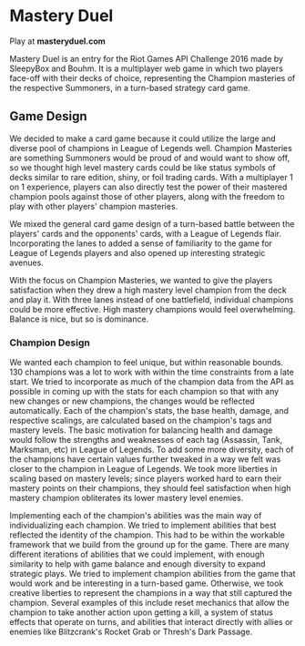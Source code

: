 # Mastery Duel #

   Play at **masteryduel.com**

Mastery Duel is an entry for the Riot Games API Challenge 2016 made by SleepyBox and Bouhm. It is a multiplayer web game in which two players face-off with their decks of choice, representing the Champion masteries of the respective Summoners, in a turn-based strategy card game.

## Game Design ##

We decided to make a card game because it could utilize the large and diverse pool of champions in League of Legends well. Champion Masteries are something Summoners would be proud of and would want to show off, so we thought high level mastery cards could be like status symbols of decks similar to rare edition, shiny, or foil trading cards. With a multiplayer 1 on 1 experience, players can also directly test the power of their mastered champion pools against those of other players, along with the freedom to play with other players' champion masteries.

We mixed the general card game design of a turn-based battle between the players' cards and the opponents' cards, with a League of Legends flair. Incorporating the lanes to added a sense of familiarity to the game for League of Legends players and also opened up interesting strategic avenues.

With the focus on Champion Masteries, we wanted to give the players satisfaction when they drew a high mastery level champion from the deck and play it. With three lanes instead of one battlefield, individual champions could be more effective. High mastery champions would feel overwhelming. Balance is nice, but so is dominance.


### Champion Design ###

We wanted each champion to feel unique, but within reasonable bounds. 130 champions was a lot to work with within the time constraints from a late start. We tried to incorporate as much of the champion data from the API as possible in coming up with the stats for each champion so that with any new changes or new champions, the changes would be reflected automatically. Each of the champion's stats, the base health, damage, and respective scalings, are calculated based on the champion's tags and mastery levels. The basic motivation for balancing health and damage would follow the strengths and weaknesses of each tag (Assassin, Tank, Marksman, etc) in League of Legends. To add some more diversity, each of the champions have certain values further tweaked in a way we felt was closer to the champion in League of Legends. We took more liberties in scaling based on mastery levels; since players worked hard to earn their mastery points on their champions, they should feel satisfaction when high mastery champion obliterates its lower mastery level enemies.

Implementing each of the champion's abilities was the main way of individualizing each champion. We tried to implement abilities that best reflected the identity of the champion. This had to be within the workable framework that we build from the ground up for the game. There are many different iterations of abilities that we could implement, with enough similarity to help with game balance and enough diversity to expand strategic plays. We tried to implement champion abilities from the game that would work and be interesting in a turn-based game. Otherwise, we took creative liberties to represent the champions in a way that still captured the champion. Several examples of this include reset mechanics that allow the champion to take another action upon getting a kill, a system of status effects that operate on turns, and abilities that interact directly with allies or enemies like Blitzcrank's Rocket Grab or Thresh's Dark Passage.
